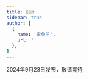 ```yaml
---
title: 设计
sidebar: true
author: [
  {
    name: '雷鱼羊',
    url: ''
  },
]
---
```

2024年9月23日发布，敬请期待
